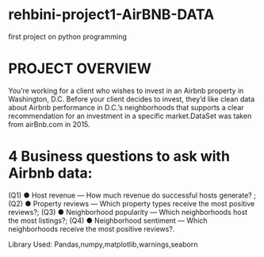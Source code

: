 # rehbini-project1-AirBNB-DATA
first project on python programming 

# PROJECT OVERVIEW
You’re working for a client who wishes to invest in an Airbnb property in Washington, D.C. Before your client decides to invest, they’d like clean data about Airbnb performance in D.C.’s neighborhoods that supports a clear recommendation for an investment in a specific market.DataSet was taken from airBnb.com in 2015. 

# 4 Business questions to ask with Airbnb data:

(Q1) ●  Host revenue — How much revenue do successful hosts generate? ;
(Q2) ●  Property reviews — Which property types receive the most positive reviews?;
(Q3) ●  Neighborhood popularity — Which neighborhoods host the most listings?;
(Q4) ●  Neighborhood sentiment — Which neighborhoods receive the most positive reviews?.

Library Used: Pandas,numpy,matplotlib,warnings,seaborn
